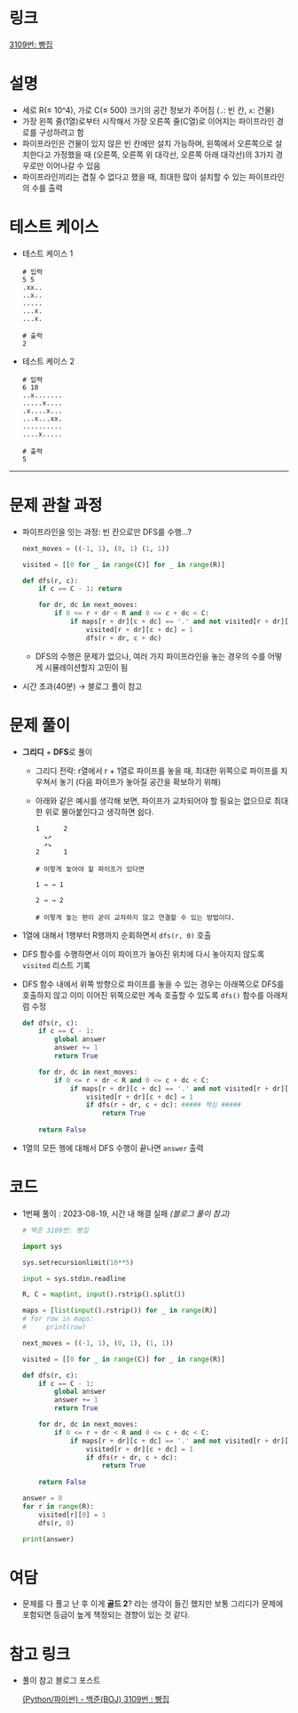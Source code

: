 # 링크

[3109번: 빵집](https://www.acmicpc.net/problem/3109)

# **설명**

- 세로 R(≤ 10^4), 가로 C(≤ 500) 크기의 공간 정보가 주어짐 (`.`: 빈 칸, `x`: 건물)
- 가장 왼쪽 줄(1열)로부터 시작해서 가장 오른쪽 줄(C열)로 이어지는 파이프라인 경로를 구성하려고 함
- 파이프라인은 건물이 있지 않은 빈 칸에만 설치 가능하며, 왼쪽에서 오른쪽으로 설치한다고 가정했을 때 (오른쪽, 오른쪽 위 대각선, 오른쪽 아래 대각선)의 3가지 경우로만 이어나갈 수 있음
- 파이프라인끼리는 겹칠 수 없다고 했을 때, 최대한 많이 설치할 수 있는 파이프라인의 수를 출력

# 테스트 케이스

- 테스트 케이스 1
    
    ```
    # 입력
    5 5
    .xx..
    ..x..
    .....
    ...x.
    ...x.
    
    # 출력
    2
    ```
    
- 테스트 케이스 2
    
    ```
    # 입력
    6 10
    ..x.......
    .....x....
    .x....x...
    ...x...xx.
    ..........
    ....x.....
    
    # 출력
    5
    ```
    

---

# **문제 관찰 과정**

- 파이프라인을 잇는 과정: 빈 칸으로만 DFS를 수행…?
    
    ```python
    next_moves = ((-1, 1), (0, 1) (1, 1))
    
    visited = [[0 for _ in range(C)] for _ in range(R)]
    
    def dfs(r, c):
        if c == C - 1: return
    
        for dr, dc in next_moves:
            if 0 <= r + dr < R and 0 <= c + dc < C:
                if maps[r + dr][c + dc] == '.' and not visited[r + dr][c + dc]:
                    visited[r + dr][c + dc] = 1
                    dfs(r + dr, c + dc)
    ```
    
    - DFS의 수행은 문제가 없으나, 여러 가지 파이프라인을 놓는 경우의 수를 어떻게 시뮬레이션할지 고민이 됨
- 시간 초과(40분) → 블로그 풀이 참고

# **문제 풀이**

- **그리디** + **DFS**로 풀이
    - 그리디 전략: r열에서 r + 1열로 파이프를 놓을 때, 최대한 위쪽으로 파이프를 치우쳐서 놓기
    (다음 파이프가 놓아질 공간을 확보하기 위해)
    - 아래와 같은 예시를 생각해 보면, 파이프가 교차되어야 할 필요는 없으므로 최대한 위로 몰아붙인다고 생각하면 쉽다.
        
        ```
        1      2
          ↘↗  
          ↗↘
        2      1
        
        # 이렇게 놓아야 할 파이프가 있다면
        
        1 → → 1
        
        2 → → 2
        
        # 이렇게 놓는 편이 굳이 교차하지 않고 연결할 수 있는 방법이다.
        ```
        
- 1열에 대해서 1행부터 R행까지 순회하면서 `dfs(r, 0)` 호출
- DFS 함수를 수행하면서 이미 파이프가 놓아진 위치에 다시 놓아지지 않도록 `visited` 리스트 기록
- DFS 함수 내에서 위쪽 방향으로 파이프를 놓을 수 있는 경우는 아래쪽으로 DFS를 호출하지 않고 이미 이어진 위쪽으로만 계속 호출할 수 있도록 `dfs()` 함수를 아래처럼 수정
    
    ```python
    def dfs(r, c):
        if c == C - 1:
            global answer
            answer += 1
            return True
    
        for dr, dc in next_moves:
            if 0 <= r + dr < R and 0 <= c + dc < C:
                if maps[r + dr][c + dc] == '.' and not visited[r + dr][c + dc]:
                    visited[r + dr][c + dc] = 1
                    if dfs(r + dr, c + dc): ##### 핵심 #####
                        return True
                    
        return False
    ```
    
- 1열의 모든 행에 대해서 DFS 수행이 끝나면 `answer` 출력

# **코드**

- 1번째 풀이 : 2023-08-19, 시간 내 해결 실패 *(블로그 풀이 참고)*
    
    ```python
    # 백준 3109번: 빵집
    
    import sys
    
    sys.setrecursionlimit(10**5)
    
    input = sys.stdin.readline
    
    R, C = map(int, input().rstrip().split())
    
    maps = [list(input().rstrip()) for _ in range(R)]
    # for row in maps:
    #     print(row)
    
    next_moves = ((-1, 1), (0, 1), (1, 1))
    
    visited = [[0 for _ in range(C)] for _ in range(R)]
    
    def dfs(r, c):
        if c == C - 1:
            global answer
            answer += 1
            return True
    
        for dr, dc in next_moves:
            if 0 <= r + dr < R and 0 <= c + dc < C:
                if maps[r + dr][c + dc] == '.' and not visited[r + dr][c + dc]:
                    visited[r + dr][c + dc] = 1
                    if dfs(r + dr, c + dc):
                        return True
                    
        return False
    
    answer = 0
    for r in range(R):
        visited[r][0] = 1
        dfs(r, 0)
    
    print(answer)
    ```
    

# **여담**

- 문제를 다 풀고 난 후 이게 **골드 2**? 라는 생각이 들긴 했지만 보통 그리디가 문제에 포함되면 등급이 높게 책정되는 경향이 있는 것 같다.

# 참고 링크

- 풀이 참고 블로그 포스트
    
    [(Python/파이썬) - 백준(BOJ) 3109번 : 빵집](https://recordofwonseok.tistory.com/370)
